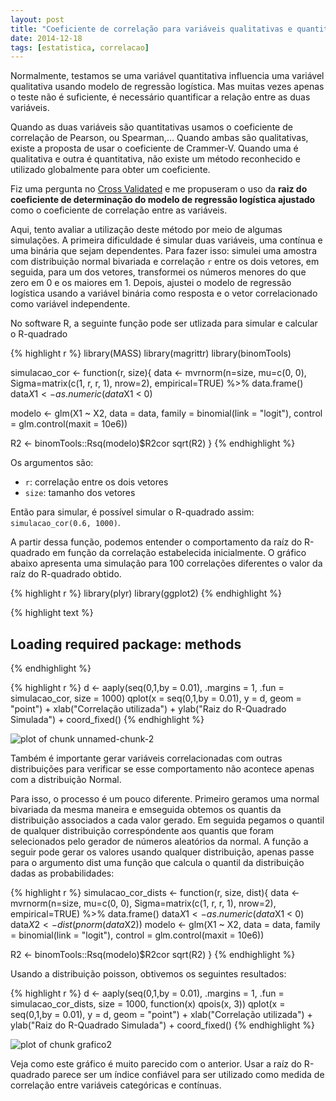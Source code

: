 ```yaml
---
layout: post
title: "Coeficiente de correlação para variáveis qualitativas e quantitativas"
date: 2014-12-18
tags: [estatistica, correlacao]
--- 
```


Normalmente, testamos se uma variável quantitativa influencia uma variável qualitativa usando modelo de regressão logística. Mas muitas vezes apenas o teste não é suficiente, é necessário quantificar a relação entre as duas variáveis. 

Quando as duas variáveis são quantitativas usamos o coeficiente de correlação de Pearson, ou Spearman,... Quando ambas são qualitativas, existe a proposta de usar o coeficiente de Crammer-V. Quando uma é qualitativa e outra é quantitativa, não existe um método reconhecido e utilizado globalmente para obter um coeficiente.

Fiz uma pergunta no [Cross Validated](http://stats.stackexchange.com/questions/129585/is-there-a-correlation-index-for-binary-variable-vs-quantitative-variable/129587#129587) e me propuseram o uso da **raiz do coeficiente de determinação do modelo de regressão logística ajustado** como o coeficiente de correlação entre as variáveis.

Aqui, tento avaliar a utilização deste método por meio de algumas simulações. A primeira dificuldade é simular duas variáveis, uma contínua e uma binária que sejam dependentes. Para fazer isso: simulei uma amostra com distribuição normal bivariada e correlação `r` entre os dois vetores, em seguida, para um dos vetores, transformei os números menores do que zero em 0 e os maiores em 1. Depois, ajustei o modelo de regressão logística usando a variável binária como resposta e o vetor correlacionado como variável independente.

No software R, a seguinte função pode ser utlizada para simular e calcular o R-quadrado


{% highlight r %}
library(MASS)
library(magrittr)
library(binomTools)

simulacao_cor <- function(r, size){
  data <- mvrnorm(n=size, mu=c(0, 0), Sigma=matrix(c(1, r, r, 1), nrow=2), 
                  empirical=TRUE) %>% 
    data.frame() 
  data$X1 <- as.numeric(data$X1 < 0)
  
  modelo <- glm(X1 ~ X2, data = data, family = binomial(link = "logit"), 
                control = glm.control(maxit = 10e6))

  R2 <- binomTools::Rsq(modelo)$R2cor
  sqrt(R2)
}
{% endhighlight %}

Os argumentos são:

- `r`: correlação entre os dois vetores
- `size`: tamanho dos vetores

Então para simular, é possível simular o R-quadrado assim: `simulacao_cor(0.6, 1000)`.

A partir dessa função, podemos entender o comportamento da raíz do R-quadrado em função da correlação estabelecida inicialmente.
O gráfico abaixo apresenta uma simulação para 100 correlações diferentes o valor da raíz do R-quadrado obtido.


{% highlight r %}
library(plyr)
library(ggplot2)
{% endhighlight %}



{% highlight text %}
## Loading required package: methods
{% endhighlight %}



{% highlight r %}
d <- aaply(seq(0,1,by = 0.01), .margins = 1, .fun = simulacao_cor, size = 1000)
qplot(x = seq(0,1,by = 0.01), y = d, geom = "point") + 
  xlab("Correlação utilizada") + ylab("Raiz do R-Quadrado Simulada") +
  coord_fixed()
{% endhighlight %}

![plot of chunk unnamed-chunk-2](https://dl.dropboxusercontent.com/u/40339739/jekyll/2014-12-18-coeficiente-correlacao-continua-categorica/unnamed-chunk-2-1.png) 

Também é importante gerar variáveis correlacionadas com outras distribuições para verificar se esse comportamento não acontece apenas com a distribuição Normal.

Para isso, o processo é um pouco diferente. Primeiro geramos uma normal bivariada da mesma maneira e emseguida obtemos os quantis da distribuição associados a cada valor gerado. Em seguida pegamos o quantil de qualquer distribuição correspóndente aos quantis que foram selecionados pelo gerador de números aleatórios da normal. A função a seguir pode gerar os valores usando qualquer distribuição, apenas passe para o argumento dist uma função que calcula o quantil da distribuição dadas as probabilidades:



{% highlight r %}
simulacao_cor_dists <- function(r, size, dist){
  data <- mvrnorm(n=size, mu=c(0, 0), Sigma=matrix(c(1, r, r, 1), nrow=2), 
                  empirical=TRUE) %>% 
    data.frame() 
  data$X1 <- as.numeric(data$X1 < 0)
  data$X2 <- dist(pnorm(data$X2))
  modelo <- glm(X1 ~ X2, data = data, family = binomial(link = "logit"), 
                control = glm.control(maxit = 10e6))

  R2 <- binomTools::Rsq(modelo)$R2cor
  sqrt(R2)
}
{% endhighlight %}

Usando a distribuição poisson, obtivemos os seguintes resultados:


{% highlight r %}
d <- aaply(seq(0,1,by = 0.01), .margins = 1, .fun = simulacao_cor_dists, 
           size = 1000, 
           function(x) qpois(x, 3))
qplot(x = seq(0,1,by = 0.01), y = d, geom = "point") + 
  xlab("Correlação utilizada") + ylab("Raiz do R-Quadrado Simulada") +
  coord_fixed()
{% endhighlight %}

![plot of chunk grafico2](https://dl.dropboxusercontent.com/u/40339739/jekyll/2014-12-18-coeficiente-correlacao-continua-categorica/grafico2-1.png) 

Veja como este gráfico é muito parecido com o anterior. Usar a raíz do R-quadrado parece ser um índice confiável para ser utilizado como medida de correlação entre variáveis categóricas e contínuas.





